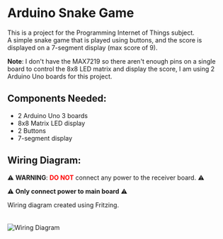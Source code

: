 # Arduino Snake Game

This is a project for the Programming Internet of Things subject.  
A simple snake game that is played using buttons, and the score is displayed on a 7-segment display (max score of 9).

**Note**: I don't have the MAX7219 so there aren't enough pins on a single board to control the 8x8 LED matrix and display the score, I am using 2 Arduino Uno boards for this project.

## Components Needed:
- 2 Arduino Uno 3 boards
- 8x8 Matrix LED display
- 2 Buttons
- 7-segment display

## Wiring Diagram:
⚠️ **WARNING**: <span style="color:red">**DO NOT**</span> connect any power to the receiver board. ⚠️

⚠️ **Only connect power to main board** ⚠️

Wiring diagram created using Fritzing.  
<br><br>
![Wiring Diagram](https://github.com/user-attachments/assets/f2f90276-4aae-40d7-9a9e-914b795a08d6)
